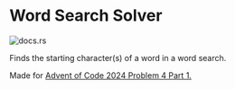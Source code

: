 # Word Search Solver
![docs.rs](https://img.shields.io/docsrs/word_search_solver/0.1.0)

Finds the starting character(s) of a word in a word search.

Made for [Advent of Code 2024 Problem 4 Part 1.](https://adventofcode.com/2024/day/4)